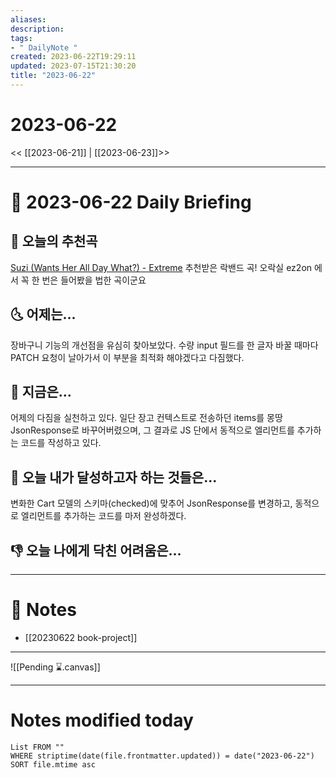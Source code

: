 ```yaml
---
aliases: 
description:
tags:
- " DailyNote "
created: 2023-06-22T19:29:11
updated: 2023-07-15T21:30:20
title: "2023-06-22"
---
```


# 2023-06-22

<< [[2023-06-21]] | [[2023-06-23]]>>

---

# 📅 2023-06-22 Daily Briefing

## 🎵 오늘의 추천곡

[Suzi (Wants Her All Day What?) - Extreme](https://youtu.be/csC9f7iinjw) 추천받은 락밴드 곡! 오락실 ez2on 에서 꼭 한 번은 들어봤을 법한 곡이군요

## 🌜 어제는...

장바구니 기능의 개선점을 유심히 찾아보았다. 수량 input 필드를 한 글자 바꿀 때마다 PATCH 요청이 날아가서 이 부분을 최적화 해야겠다고 다짐했다.

## 🙌 지금은...

어제의 다짐을 실천하고 있다. 일단 장고 컨텍스트로 전송하던 items를 몽땅 JsonResponse로 바꾸어버렸으며, 그 결과로 JS 단에서 동적으로 엘리먼트를 추가하는 코드를 작성하고 있다.

## 🚀 오늘 내가 달성하고자 하는 것들은...

변화한 Cart 모델의 스키마(checked)에 맞추어 JsonResponse를 변경하고, 동적으로 엘리먼트를 추가하는 코드를 마저 완성하겠다.

## 👎 오늘 나에게 닥친 어려움은...

---

# 📝 Notes

- [[20230622 book-project]]

___

![[Pending ⌛.canvas]]

---

# Notes modified today

```dataview
List FROM "" 
WHERE striptime(date(file.frontmatter.updated)) = date("2023-06-22") 
SORT file.mtime asc
```

